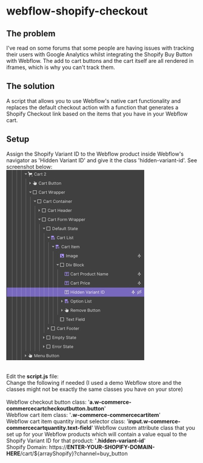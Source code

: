 # webflow-shopify-checkout

## The problem
I've read on some forums that some people are having issues with tracking their users with Google Analytics whilst integrating the Shopify Buy Button with Webflow. The add to cart buttons and the cart itself are all rendered in iframes, which is why you can't track them.

## The solution
A script that allows you to use Webflow's native cart functionality and replaces the default checkout action with a function that generates a Shopify Checkout link based on the items that you have in your Webflow cart.


## Setup
Assign the Shopify Variant ID to the Webflow product inside Webflow's navigator as 'Hidden Variant ID' and give it the class 'hidden-variant-id'. See screenshot below:<br>
![Webflow Screenshot](https://github.com/yuvi100/webflow-shopify-checkout/blob/main/webflow-screenshot.jpeg?raw=true)
<br><br>

Edit the **script.js** file:<br>
Change the following if needed (I used a demo Webflow store and the classes might not be exactly the same classes you have on your store)<br>
<br>
Webflow checkout button class: '**a.w-commerce-commercecartcheckoutbutton.button**'<br>
Webflow cart item class: '**.w-commerce-commercecartitem**'<br>
Webflow cart item quantity input selector class: '**input.w-commerce-commercecartquantity.text-field**'
Webflow custom attribute class that you set up for your Webflow products which will contain a value equal to the Shopify Variant ID for that product: '**.hidden-variant-id**'<br>
Shopify Domain: https://**ENTER-YOUR-SHOPIFY-DOMAIN-HERE**/cart/${arrayShopify}?channel=buy_button
